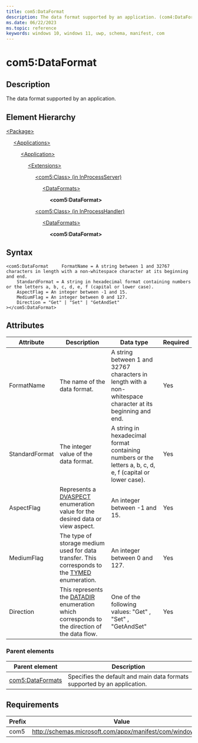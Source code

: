 ```yaml
---
title: com5:DataFormat
description: The data format supported by an application. (com4:DataFormat)
ms.date: 06/22/2023
ms.topic: reference
keywords: windows 10, windows 11, uwp, schema, manifest, com
---
```


# com5:DataFormat



## Description

The data format supported by an application.

## Element Hierarchy
[\<Package\>](element-package.md)

&nbsp;&nbsp;&nbsp;&nbsp; [\<Applications\>](element-applications.md)

&nbsp;&nbsp;&nbsp;&nbsp; &nbsp;&nbsp;&nbsp;&nbsp; [\<Application\>](element-application.md)

&nbsp;&nbsp;&nbsp;&nbsp; &nbsp;&nbsp;&nbsp;&nbsp; &nbsp;&nbsp;&nbsp;&nbsp; [\<Extensions\>](element-1-extensions.md)

&nbsp;&nbsp;&nbsp;&nbsp; &nbsp;&nbsp;&nbsp;&nbsp; &nbsp;&nbsp;&nbsp;&nbsp; &nbsp;&nbsp;&nbsp;&nbsp; [\<com5:Class\> (in InProcessServer)](element-com5-inprocessserver-class.md)

&nbsp;&nbsp;&nbsp;&nbsp; &nbsp;&nbsp;&nbsp;&nbsp; &nbsp;&nbsp;&nbsp;&nbsp; &nbsp;&nbsp;&nbsp;&nbsp; &nbsp;&nbsp;&nbsp;&nbsp; [\<DataFormats\>](element-com5-dataformats.md)

&nbsp;&nbsp;&nbsp;&nbsp; &nbsp;&nbsp;&nbsp;&nbsp; &nbsp;&nbsp;&nbsp;&nbsp; &nbsp;&nbsp;&nbsp;&nbsp; &nbsp;&nbsp;&nbsp;&nbsp; &nbsp;&nbsp;&nbsp;&nbsp;  **&lt;com5:DataFormat&gt;**

&nbsp;&nbsp;&nbsp;&nbsp; &nbsp;&nbsp;&nbsp;&nbsp; &nbsp;&nbsp;&nbsp;&nbsp; &nbsp;&nbsp;&nbsp;&nbsp; [\<com5:Class\> (in InProcessHandler)](element-com5-inprocesshandler-class.md)

&nbsp;&nbsp;&nbsp;&nbsp; &nbsp;&nbsp;&nbsp;&nbsp; &nbsp;&nbsp;&nbsp;&nbsp; &nbsp;&nbsp;&nbsp;&nbsp; &nbsp;&nbsp;&nbsp;&nbsp; [\<DataFormats\>](element-com5-dataformats.md)

&nbsp;&nbsp;&nbsp;&nbsp; &nbsp;&nbsp;&nbsp;&nbsp; &nbsp;&nbsp;&nbsp;&nbsp; &nbsp;&nbsp;&nbsp;&nbsp; &nbsp;&nbsp;&nbsp;&nbsp; &nbsp;&nbsp;&nbsp;&nbsp;  **&lt;com5:DataFormat&gt;**


## Syntax
```syntax
<com5:DataFormat     FormatName = A string between 1 and 32767 characters in length with a non-whitespace character at its beginning and end.
    StandardFormat = A string in hexadecimal format containing numbers or the letters a, b, c, d, e, f (capital or lower case).
    AspectFlag = An integer between -1 and 15.
    MediumFlag = An integer between 0 and 127.
    Direction = "Get" | "Set" | "GetAndSet"
></com5:DataFormat>
```


## Attributes

| Attribute | Description | Data type | Required |
| -----------| -------------| -----------| ----------|
| FormatName | The name of the data format. | A string between 1 and 32767 characters in length with a non-whitespace character at its beginning and end.| Yes |
| StandardFormat | The integer value of the data format. | A string in hexadecimal format containing numbers or the letters a, b, c, d, e, f (capital or lower case).| Yes |
| AspectFlag | Represents a [DVASPECT](/windows/win32/api/wtypes/ne-wtypes-dvaspect) enumeration value for the desired data or view aspect. | An integer between -1 and 15.| Yes |
| MediumFlag | The type of storage medium used for data transfer. This corresponds to the [TYMED](/windows/win32/api/objidl/ne-objidl-tymed) enumeration. | An integer between 0 and 127.| Yes |
| Direction | This represents the [DATADIR](/windows/win32/api/objidl/ne-objidl-datadir) enumeration which corresponds to the direction of the data flow. | One of the following values: "Get" , "Set" , "GetAndSet"| Yes |

### Parent elements

| Parent element | Description |
|-|-|
| [com5:DataFormats](element-com5-dataformats.md) | Specifies the default and main data formats supported by an application. |

## Requirements
| Prefix | Value |
| ---------------| -------------------------------------------------------------|
| com5 | http://schemas.microsoft.com/appx/manifest/com/windows10/5 |

